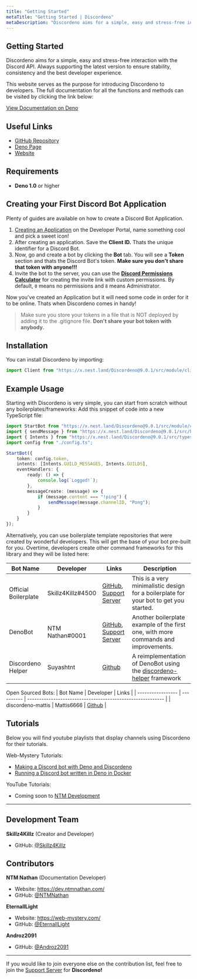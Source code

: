 ```yaml
---
title: "Getting Started"
metaTitle: "Getting Started | Discordeno"
metaDescription: "Discordeno aims for a simple, easy and stress-free interaction with the Discord API. Always supporting the latest version to ensure stability, consistency and the best developer experience."
---
```


## Getting Started

Discordeno aims for a simple, easy and stress-free interaction with the Discord API. Always supporting the latest version to ensure stability, consistency and the best developer experience.

This website serves as the purpose for introducing Discordeno to developers. The full documentation for all the functions and methods can be visited by clicking the link below:

[View Documentation on Deno](https://doc.deno.land/https/deno.land/x/discordeno/mod.ts)

## Useful Links
- [GitHub Repository](https://github.com/Skillz4Killz/Discordeno)
- [Deno Page](https://deno.land/x/discordeno)
- [Website](https://discordeno.js.org/)

## Requirements

- **Deno 1.0** or higher

## Creating your First Discord Bot Application

Plenty of guides are available on how to create a Discord Bot Application.

1. [Creating an Application](https://discord.com/developers/applications) on the Developer Portal, name something cool and pick a sweet icon!
2. After creating an application. Save the **Client ID.** Thats the unique identifier for a Discord Bot.
3. Now, go and create a bot by clicking the **Bot** tab. You will see a **Token** section and thats the Discord Bot's token. **Make sure you don't share that token with anyone!!!**
4. Invite the bot to the server, you can use the **[Discord Permissions Calculator](https://discordapi.com/permissions.html#0)** for creating the invite link with custom permissions. By default, `0` means no permissions and `8` means Administrator.

Now you've created an Application but it will need some code in order for it to be online. Thats when Discordeno comes in handy!

> Make sure you store your tokens in a file that is NOT deployed by adding it to the .gitignore file. **Don't share your bot token with anybody.**

## Installation

You can install Discordeno by importing:
```ts
import Client from "https://x.nest.land/Discordeno@9.0.1/src/module/client.ts";
```

## Example Usage

Starting with Discordeno is very simple, you can start from scratch without any boilerplates/frameworks: Add this snippet of code into a new TypeScript file:

```ts
import StartBot from "https://x.nest.land/Discordeno@9.0.1/src/module/client.ts";
import { sendMessage } from "https://x.nest.land/Discordeno@9.0.1/src/handlers/channel.ts";
import { Intents } from "https://x.nest.land/Discordeno@9.0.1/src/types/options.ts";
import config from "./config.ts";

StartBot({
    token: config.token,
    intents: [Intents.GUILD_MESSAGES, Intents.GUILDS],
    eventHandlers: {
        ready: () => {
            console.log(`Logged!`);
        },
        messageCreate: (message) => {
            if (message.content === "!ping") {
                sendMessage(message.channelID, "Pong");
            }
        }
    }
});
```

Alternatively, you can use boilerplate template repositories that were created by wonderful developers. This will get the base of your bot pre-built for you. Overtime, developers create other command frameworks for this library and they will be listed here:

| Bot Name             | Developer         | Links                                                                                                           | Description                                                                           |
| -------------------- | ----------------- | --------------------------------------------------------------------------------------------------------------- | ------------------------------------------------------------------------------------- |
| Official Boilerplate | Skillz4Killz#4500 | [GitHub](https://github.com/Skillz4Killz/Discordeno-bot-template), [Support Server](https://discord.gg/J4NqJ72) | This is a very minimalistic design for a boilerplate for your bot to get you started. |
| DenoBot              | NTM Nathan#0001   | [GitHub](https://github.com/ntm-development/DenoBot), [Support Server](https://discord.com/invite/G2rb53z)      | Another boilerplate example of the first one, with more commands and improvements.    |
| Discordeno Helper    | Suyashtnt         | [Github](https://github.com/Suyashtnt/discordeno-helper-template/) | A reimplementation of DenoBot using the [discordeno-helper](https://github.com/Suyashtnt/discordeno-helper) framework

Open Sourced Bots:
| Bot Name          | Developer  | Links                                                      |
| ----------------- | ---------- | ---------------------------------------------------------- |
| discordeno-mattis | Mattis6666 | [Github](https://github.com/Mattis6666/discordeno-mattis/) |


## Tutorials
Below you will find youtube playlists that display channels using Discordeno for their tutorials.

Web-Mystery Tutorials:
- <a href="https://web-mystery.com/articles/making-discord-bot-deno-and-discordeno" target="_blank">Making a Discord bot with Deno and Discordeno</a>
- <a href="https://web-mystery.com/articles/running-discord-bot-written-deno-docker" target="_blank">Running a Discord bot written in Deno in Docker</a>

YouTube Tutorials:
- Coming soon to [NTM Development](https://www.youtube.com/channel/UCkOFck-WCQtolha4NJuK7zA/)

---

## Development Team

**Skillz4Killz** (Creator and Developer)

- GitHub: [@Skillz4Killz](https://github.com/skillz4killz)

## Contributors

**NTM Nathan** (Documentation Developer)

- Website: https://dev.ntmnathan.com/
- GitHub: [@NTMNathan](https://github.com/NTMNathan)

**EternallLight**

- Website: https://web-mystery.com/
- GitHub: [@EternallLight](https://github.com/EternallLight)

**Androz2091**

- GitHub: [@Androz2091](https://github.com/Androz2091)

---
If you would like to join everyone else on the contribution list, feel free to join the [Support Server](https://discord.gg/J4NqJ72) for **Discordeno!**

